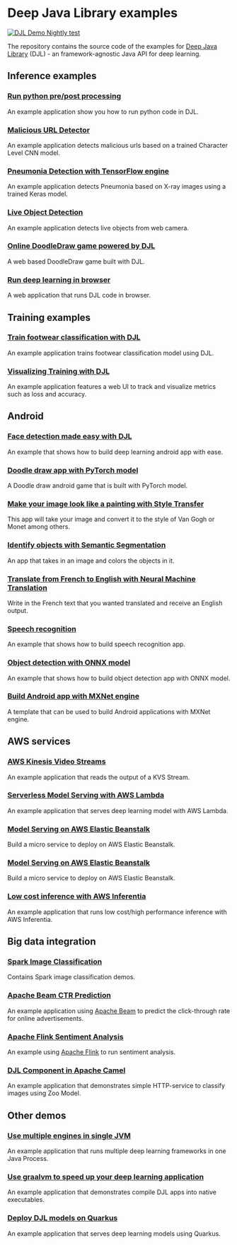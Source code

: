# Deep Java Library examples

[![DJL Demo Nightly test](https://github.com/deepjavalibrary/djl-demo/actions/workflows/nightly.yml/badge.svg)](https://github.com/deepjavalibrary/djl-demo/actions/workflows/nightly.yml)

The repository contains the source code of the examples for [Deep Java Library](http://djl.ai) (DJL) - an
framework-agnostic Java API for deep learning.

## Inference examples

### [Run python pre/post processing](development/python/README.md)

An example application show you how to run python code in DJL.

### [Malicious URL Detector](malicious-url-detector/README.md)

An example application detects malicious urls based on a trained Character Level CNN model.

### [Pneumonia Detection with TensorFlow engine](pneumonia-detection/README.md)

An example application detects Pneumonia based on X-ray images using a trained Keras model.

### [Live Object Detection](live-object-detection/README.md)

An example application detects live objects from web camera.

### [Online DoodleDraw game powered by DJL](web-demo/doodle_game)

A web based DoodleDraw game built with DJL.

### [Run deep learning in browser](web-demo/interactive-console/README.md)

A web application that runs DJL code in browser.

## Training examples

### [Train footwear classification with DJL](footwear_classification/README.md)

An example application trains footwear classification model using DJL.

### [Visualizing Training with DJL](visualization-vue/README.md)

An example application features a web UI to track and visualize metrics such as loss and accuracy.

## Android

### [Face detection made easy with DJL](android/pytorch_android/face_detection/README.md)

An example that shows how to build deep learning android app with ease.

### [Doodle draw app with PyTorch model](android/pytorch_android/quickdraw_recognition/README.md)

A Doodle draw android game that is built with PyTorch model.

### [Make your image look like a painting with Style Transfer](android/pytorch_android/style_transfer_cyclegan/README.md)

This app will take your image and convert it to the style of Van Gogh or Monet among others.

### [Identify objects with Semantic Segmentation](android/pytorch_android/semantic_segmentation/README.md)

An app that takes in an image and colors the objects in it.

### [Translate from French to English with Neural Machine Translation](android/pytorch_android/neural_machine_translation/README.md)

Write in the French text that you wanted translated and receive an English output.

### [Speech recognition](android/pytorch_android/speech_recognition/README.md)

An example that shows how to build speech recognition app.

### [Object detection with ONNX model](android/onnxruntime_android/object_detection/README.md)

An example that shows how to build object detection app with ONNX model.

### [Build Android app with MXNet engine](android/mxnet-android/README.md)

A template that can be used to build Android applications with MXNet engine.

## AWS services

### [AWS Kinesis Video Streams](aws/aws-kinesis-video-streams/README.md)

An example application that reads the output of a KVS Stream.

### [Serverless Model Serving with AWS Lambda](aws/lambda-model-serving/README.md)

An example application that serves deep learning model with AWS Lambda.

### [Model Serving on AWS Elastic Beanstalk](aws/beanstalk-model-serving/README.md)

Build a micro service to deploy on AWS Elastic Beanstalk.

### [Model Serving on AWS Elastic Beanstalk](aws/beanstalk-model-serving/README.md)

Build a micro service to deploy on AWS Elastic Beanstalk.

### [Low cost inference with AWS Inferentia](aws/inferentia/README.md)

An example application that runs low cost/high performance inference with AWS Inferentia.  

## Big data integration

### [Spark Image Classification](apache-spark/spark3.0/image/README.md)

Contains Spark image classification demos.

### [Apache Beam CTR Prediction](apache-beam/ctr-prediction/README.md)

An example application using [Apache Beam](https://beam.apache.org/) to predict the click-through rate for online advertisements.

### [Apache Flink Sentiment Analysis](apache-flink/sentiment-analysis/README.md)

An example using [Apache Flink](https://flink.apache.org/) to run sentiment analysis.

### [DJL Component in Apache Camel](camel-djl/README.md)

An example application that demonstrates simple HTTP-service to classify images using Zoo Model.

## Other demos

### [Use multiple engines in single JVM](development/multi-engine/README.md)

An example application that runs multiple deep learning frameworks in one Java Process.

### [Use graalvm to speed up your deep learning application](graalvm/README.md)

An example application that demonstrates compile DJL apps into native executables.

### [Deploy DJL models on Quarkus](quarkus/example/README.md)

An example application that serves deep learning models using Quarkus.

